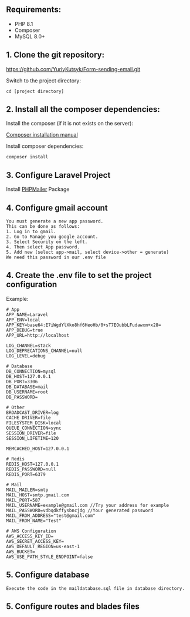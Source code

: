 ## Requirements:
* PHP 8.1
* Composer
* MySQL 8.0+

## 1. Clone the git repository:
https://github.com/YuriyKutsyk/Form-sending-email.git

Switch to the project directory:
```
cd [project directory]
```

## 2. Install all the composer dependencies:

Install the composer (if it is not exists on the server):

[Composer installation manual](https://getcomposer.org/doc/00-intro.md#installation-linux-unix-osx)

Install composer dependencies:
```
composer install
```

## 3. Configure Laravel Project

Install [PHPMailer](https://github.com/PHPMailer/PHPMailer) Package

## 4. Configure gmail account
```
You must generate a new app password.
This can be done as follows:
1. Log in to gmail.
2. Go to Manage you google account.
3. Select Security on the left.
4. Then select App password.
5. Add new (select app->mail, select device->other = generate)
We need this password in our .env file
```

## 4. Create the .env file to set the project configuration

Example:

```
# App
APP_NAME=Laravel
APP_ENV=local
APP_KEY=base64:E7iWgdYlXko8hf6HeoHb/0+sT7EOubbLFudawxm+x28=
APP_DEBUG=true
APP_URL=http://localhost

LOG_CHANNEL=stack
LOG_DEPRECATIONS_CHANNEL=null
LOG_LEVEL=debug

# Database
DB_CONNECTION=mysql
DB_HOST=127.0.0.1
DB_PORT=3306
DB_DATABASE=mail
DB_USERNAME=root
DB_PASSWORD=

# Other
BROADCAST_DRIVER=log
CACHE_DRIVER=file
FILESYSTEM_DISK=local
QUEUE_CONNECTION=sync
SESSION_DRIVER=file
SESSION_LIFETIME=120

MEMCACHED_HOST=127.0.0.1

# Redis
REDIS_HOST=127.0.0.1
REDIS_PASSWORD=null
REDIS_PORT=6379

# Mail
MAIL_MAILER=smtp
MAIL_HOST=smtp.gmail.com
MAIL_PORT=587
MAIL_USERNAME=example@gmail.com //Try your address for example
MAIL_PASSWORD=vdbqdkffysbncjdg //Your generated password
MAIL_FROM_ADDRESS="test@gmail.com"
MAIL_FROM_NAME="Test"

# AWS Configuration
AWS_ACCESS_KEY_ID=
AWS_SECRET_ACCESS_KEY=
AWS_DEFAULT_REGION=us-east-1
AWS_BUCKET=
AWS_USE_PATH_STYLE_ENDPOINT=false
```

## 5. Configure database
```
Execute the code in the maildatabase.sql file in database directory.
```

## 5. Configure routes and blades files
